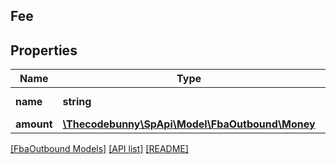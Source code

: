## Fee

## Properties

Name | Type | Description | Notes
------------ | ------------- | ------------- | -------------
**name** | **string** | The type of fee. |
**amount** | [**\Thecodebunny\SpApi\Model\FbaOutbound\Money**](Money.md) |  |

[[FbaOutbound Models]](../) [[API list]](../../Api) [[README]](../../../README.md)
